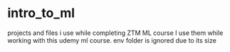 # intro_to_ml
projects and files i use while completing ZTM ML course
I use them while working with this udemy ml course.
env folder is ignored due to its size
